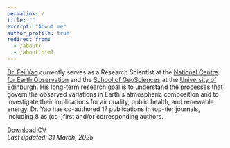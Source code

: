 ```yaml
---
permalink: /
title: ""
excerpt: "About me"
author_profile: true
redirect_from: 
  - /about/
  - /about.html
---
```


[Dr. Fei Yao](https://www.ed.ac.uk/geosciences/people/profile/?person=17187) currently serves as a Research Scientist at the [National Centre for Earth Observation](https://www.nceo.ac.uk/) and the [School of GeoSciences](https://geosciences.ed.ac.uk/) at the [University of Edinburgh](https://www.ed.ac.uk/). His long-term research goal is to understand the processes that govern the observed variations in Earth's atmospheric composition and to investigate their implications for air quality, public health, and renewable energy. Dr. Yao has co-authored 17 publications in top-tier journals, including 8 as (co-)first and/or corresponding authors.

[Download CV](https://feiyao-edinburgh.github.io/files/fyao_curriculum_vitae.pdf)<br/>
<i>Last updated: 31 March, 2025</i>
